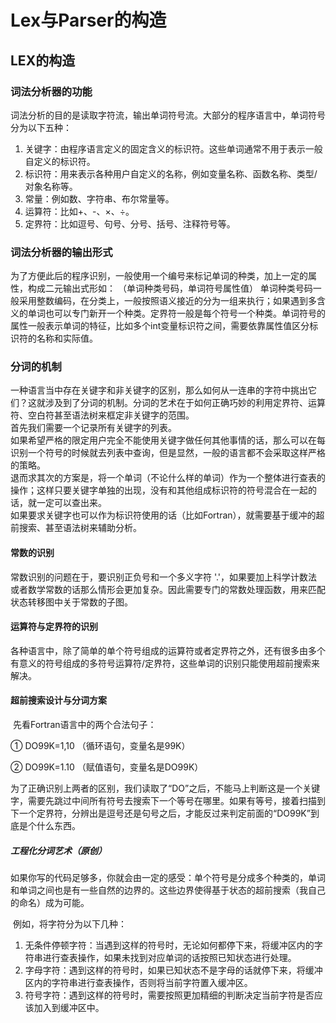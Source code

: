 # Lex与Parser的构造

## LEX的构造
### 词法分析器的功能
   词法分析的目的是读取字符流，输出单词符号流。大部分的程序语言中，单词符号分为以下五种：  
1.	关键字：由程序语言定义的固定含义的标识符。这些单词通常不用于表示一般自定义的标识符。  
2.	标识符：用来表示各种用户自定义的名称，例如变量名称、函数名称、类型/对象名称等。  
3.	常量：例如数、字符串、布尔常量等。  
4.	运算符：比如+、-、×、÷。  
5.	定界符：比如逗号、句号、分号、括号、注释符号等。  

### 词法分析器的输出形式
   为了方便此后的程序识别，一般使用一个编号来标记单词的种类，加上一定的属性，构成二元输出式形如：
			（单词种类号码，单词符号属性值）
   单词种类号码一般采用整数编码，在分类上，一般按照语义接近的分为一组来执行；如果遇到多含义的单词也可以专门新开一个种类。定界符一般是每个符号一个种类。单词符号的属性一般表示单词的特征，比如多个int变量标识符之间，需要依靠属性值区分标识符的名称和实际值。

### 分词的机制
   一种语言当中存在关键字和非关键字的区别，那么如何从一连串的字符中挑出它们？这就涉及到了分词的机制。分词的艺术在于如何正确巧妙的利用定界符、运算符、空白符甚至语法树来框定非关键字的范围。  
   首先我们需要一个记录所有关键字的列表。  
   如果希望严格的限定用户完全不能使用关键字做任何其他事情的话，那么可以在每识别一个符号的时候就去列表中查询，但是显然，一般的语言都不会采取这样严格的策略。  
   退而求其次的方案是，将一个单词（不论什么样的单词）作为一个整体进行查表的操作；这样只要关键字单独的出现，没有和其他组成标识符的符号混合在一起的话，就一定可以查出来。  
   如果要求关键字也可以作为标识符使用的话（比如Fortran），就需要基于缓冲的超前搜索、甚至语法树来辅助分析。

#### 常数的识别
   常数识别的问题在于，要识别正负号和一个多义字符 '.'，如果要加上科学计数法或者数学常数的话那么情形会更加复杂。因此需要专门的常数处理函数，用来匹配状态转移图中关于常数的子图。
#### 运算符与定界符的识别

   各种语言中，除了简单的单个符号组成的运算符或者定界符之外，还有很多由多个有意义的符号组成的多符号运算符/定界符，这些单词的识别只能使用超前搜索来解决。

#### 超前搜索设计与分词方案

​	先看Fortran语言中的两个合法句子：

① DO99K=1,10 （循环语句，变量名是99K）

② DO99K=1.10 （赋值语句，变量名是DO99K）

​	为了正确识别上两者的区别，我们读取了“DO”之后，不能马上判断这是一个关键字，需要先跳过中间所有符号去搜索下一个等号在哪里。如果有等号，接着扫描到下一个定界符，分辨出是逗号还是句号之后，才能反过来判定前面的“DO99K”到底是个什么东西。

[^杂谈]: 不无恶意的揣度一下Fortran的设计方式，我严重怀疑他们是因为长度短的变量名称不够用才出此下策。用编译时的内存消耗来减少存储源代码的空间需求。这种语法设计对于观看的人来说无疑是非常不友好的。

##### 工程化分词艺术（原创）

​	如果你写的代码足够多，你就会由一定的感受：单个符号是分成多个种类的，单词和单词之间也是有一些自然的边界的。这些边界使得基于状态的超前搜索（我自己的命名）成为可能。

​	例如，将字符分为以下几种：

1. 无条件停顿字符：当遇到这样的符号时，无论如何都停下来，将缓冲区内的字符串进行查表操作，如果未找到对应单词的话按照已知状态进行处理。
2. 字母字符：遇到这样的符号时，如果已知状态不是字母的话就停下来，将缓冲区内的字符串进行查表操作，否则将当前字符置入缓冲区。
3. 符号字符：遇到这样的符号时，需要按照更加精细的判断决定当前字符是否应该加入到缓冲区中。